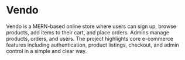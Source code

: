 # Vendo
Vendo is a MERN-based online store where users can sign up, browse products, add items to their cart, and place orders. Admins manage products, orders, and users. The project highlights core e-commerce features including authentication, product listings, checkout, and admin control in a simple and clear way.
